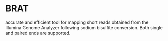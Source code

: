 # BRAT

accurate and efficient tool for mapping short reads obtained from the Illumina Genome Analyzer following sodium bisulfite conversion.  Both single and paired ends are supported.
